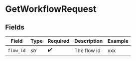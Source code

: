 # GetWorkflowRequest


## Fields

| Field              | Type               | Required           | Description        | Example            |
| ------------------ | ------------------ | ------------------ | ------------------ | ------------------ |
| `flow_id`          | *str*              | :heavy_check_mark: | The flow id        | xxx                |
